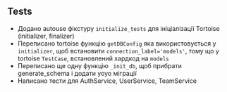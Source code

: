 
## Tests

* Додано autouse фікстуру `initialize_tests` для ініціалізації Tortoise (initializer, finalizer)
* Переписано tortoise функцію `getDBConfig` яка використовується у `initializer`, щоб встановити `connection_label='models'`, тому що у tortoise `TestCase`, встановлений хардкод на `models`
* Переписано ще одну функцію `_init_db`, щоб прибрати generate_schema і додати yoyo міграції
* Написано тести для AuthService, UserService, TeamService